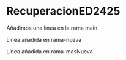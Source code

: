 # RecuperacionED2425

Añadimos una línea en la rama main


Línea añadida en rama-nueva

Línea añadida en rama-masNueva


